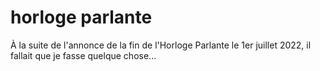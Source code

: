 # horloge parlante
 À la suite de l'annonce de la fin de l'Horloge Parlante le 1er juillet 2022, il fallait que je fasse quelque chose...
